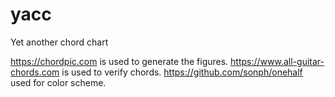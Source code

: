 # yacc
Yet another chord chart

https://chordpic.com is used to generate the figures.
https://www.all-guitar-chords.com is used to verify chords.
https://github.com/sonph/onehalf used for color scheme.
